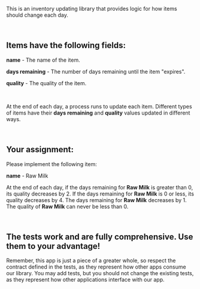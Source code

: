 This is an inventory updating library that provides logic for how items should change each day.

<br>

## Items have the following fields:

**name** - The name of the item.

**days remaining** - The number of days remaining until the item "expires".

**quality** - The quality of the item.

<br>

At the end of each day, a process runs to update each item. Different types of items have their **days remaining** and **quality** values updated in different ways.

<br>

## Your assignment:

Please implement the following item:

**name** - Raw Milk

At the end of each day, if the days remaining for **Raw Milk** is greater than 0, its quality decreases by 2. If the days remaining for  **Raw Milk** is 0 or less, its quality decreases by 4. The days remaining for **Raw Milk** decreases by 1. The quality of **Raw Milk** can never be less than 0.

<br>

## The tests work and are fully comprehensive. Use them to your advantage!

Remember, this app is just a piece of a greater whole, so respect the contract defined in the tests, as they represent how other apps consume our library. You may add tests, but you should not change the existing tests, as they represent how other applications interface with our app.
